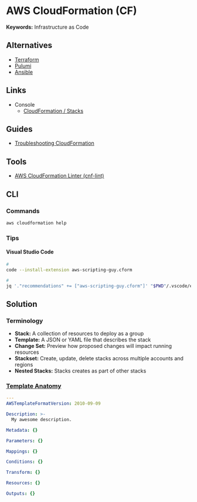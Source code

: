# AWS CloudFormation (CF)

<!--
DependsOn Attribute
Wait Condition
-->

**Keywords:** Infrastructure as Code

## Alternatives

- [Terraform](/hashicorp/terraform/README.md)
- [Pulumi](/pulumi.md)
- [Ansible](/ansible.md)

## Links

- Console
  - [CloudFormation / Stacks](https://console.aws.amazon.com/cloudformation/home?region=us-east-1#/stacks?filteringStatus=active&filteringText=&viewNested=true&hideStacks=false)

## Guides

- [Troubleshooting CloudFormation](https://docs.aws.amazon.com/AWSCloudFormation/latest/UserGuide/troubleshooting.html)

## Tools

- [AWS CloudFormation Linter (cnf-lint)](/cfn-lint.md)

## CLI

### Commands

```sh
aws cloudformation help
```

### Tips

#### Visual Studio Code

```sh
#
code --install-extension aws-scripting-guy.cform

#
jq '."recommendations" += ["aws-scripting-guy.cform"]' "$PWD"/.vscode/extensions.json | sponge "$PWD"/.vscode/extensions.json
```

## Solution

### Terminology

- **Stack:** A collection of resources to deploy as a group
- **Template:** A JSON or YAML file that describes the stack
- **Change Set:** Preview how proposed changes will impact running resources
- **Stackset:** Create, update, delete stacks across multiple accounts and regions
- **Nested Stacks:** Stacks creates as part of other stacks

### [Template Anatomy](https://docs.aws.amazon.com/AWSCloudFormation/latest/UserGuide/template-anatomy.html)

```yml
---
AWSTemplateFormatVersion: 2010-09-09

Description: >-
  My awesome description.

Metadata: {}

Parameters: {}

Mappings: {}

Conditions: {}

Transform: {}

Resources: {}

Outputs: {}
```
